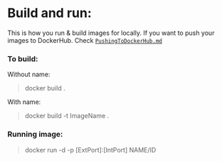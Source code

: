 # Build and run:
This is how you run & build images for locally. If you want to push your images to DockerHub. Check <a href="INSERT_LINK">`PushingToDockerHub.md`</a>
### To build:<br>
Without name:<br>
> docker build .

With name:<br>
> docker build -t ImageName .

### Running image:
> docker run -d -p [ExtPort]:[IntPort] NAME/ID

